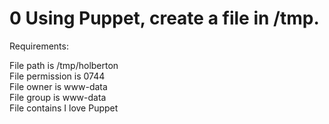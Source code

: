 # 0 Using Puppet, create a file in /tmp.

Requirements:

File path is /tmp/holberton  
File permission is 0744  
File owner is www-data  
File group is www-data  
File contains I love Puppet